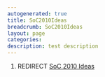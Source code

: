 ```yaml
---
autogenerated: true
title: SoC2010Ideas
breadcrumb: SoC2010Ideas
layout: page
categories: 
description: test description
---
```


1.  REDIRECT [SoC 2010 Ideas](SoC_2010_Ideas )
